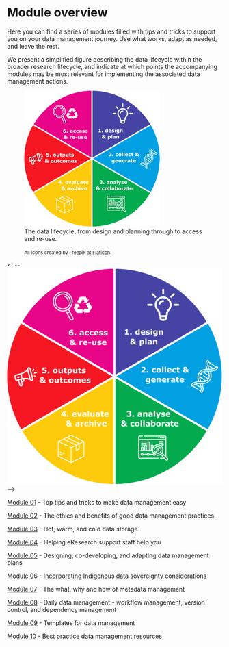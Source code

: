 # Module overview

Here you can find a series of modules filled with tips and tricks to support you on your data management journey. Use what works, adapt as needed, and leave the rest. 

We present a simplified figure describing the data lifecycle within the broader research lifecycle, and indicate at which points the accompanying modules may be most relevant for implementing the associated data management actions. 

<figure>
<img src="../figures/research-lifecycle-v3.png" alt="The Data Lifecycle" style="width:75%" class="center">
  <figcaption>
    The data lifecycle, from design and planning through to access and re-use.
    <p> <span style="font-size: 11px"> All icons created by Freepik at <a href="https://www.flaticon.com/free-icons/">Flaticon</a>.</span></p>
  </figcaption>
</figure>

<! --![The data lifecycle, from design and planning through to access and re-use](../figures/research-lifecycle-v3.png)-->

[Module 01](https://genomicsaotearoa.github.io/data-management-resources/modules/module01/) - Top tips and tricks to make data management easy

[Module 02](https://genomicsaotearoa.github.io/data-management-resources/modules/module02/) - The ethics and benefits of good data management practices

[Module 03](https://genomicsaotearoa.github.io/data-management-resources/modules/module03/) - Hot, warm, and cold data storage

[Module 04](https://genomicsaotearoa.github.io/data-management-resources/modules/module04/) - Helping eResearch support staff help you

[Module 05](https://genomicsaotearoa.github.io/data-management-resources/modules/module05/) - Designing, co-developing, and adapting data management plans

[Module 06](https://genomicsaotearoa.github.io/data-management-resources/modules/module06/) - Incorporating Indigenous data sovereignty considerations

[Module 07](https://genomicsaotearoa.github.io/data-management-resources/modules/module07/) - The what, why and how of metadata management

[Module 08](https://genomicsaotearoa.github.io/data-management-resources/modules/module08/) - Daily data management - workflow management, version control, and dependency management 

[Module 09](https://genomicsaotearoa.github.io/data-management-resources/modules/module09/) - Templates for data management

[Module 10](https://genomicsaotearoa.github.io/data-management-resources/modules/module10/) - Best practice data management resources
